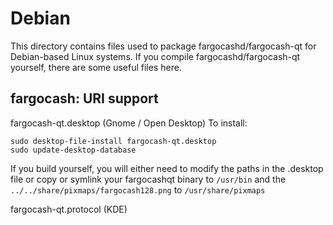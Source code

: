
Debian
====================
This directory contains files used to package fargocashd/fargocash-qt
for Debian-based Linux systems. If you compile fargocashd/fargocash-qt yourself, there are some useful files here.

## fargocash: URI support ##


fargocash-qt.desktop  (Gnome / Open Desktop)
To install:

	sudo desktop-file-install fargocash-qt.desktop
	sudo update-desktop-database

If you build yourself, you will either need to modify the paths in
the .desktop file or copy or symlink your fargocashqt binary to `/usr/bin`
and the `../../share/pixmaps/fargocash128.png` to `/usr/share/pixmaps`

fargocash-qt.protocol (KDE)

